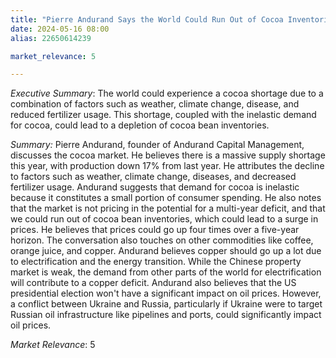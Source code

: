 ```yaml
---
title: "Pierre Andurand Says the World Could Run Out of Cocoa Inventories"
date: 2024-05-16 08:00
alias: 22650614239

market_relevance: 5

---
```

*Executive Summary*: The world could experience a cocoa shortage due to a combination of factors such as weather, climate change, disease, and reduced fertilizer usage. This shortage, coupled with the inelastic demand for cocoa, could lead to a depletion of cocoa bean inventories. 


*Summary:*
Pierre Andurand, founder of Andurand Capital Management, discusses the cocoa market. He believes there is a massive supply shortage this year, with production down 17% from last year. He attributes the decline to factors such as weather, climate change, diseases, and decreased fertilizer usage. Andurand suggests that demand for cocoa is inelastic because it constitutes a small portion of consumer spending.  He also notes that the market is not pricing in the potential for a multi-year deficit, and that we could run out of cocoa bean inventories, which could lead to a surge in prices. He believes that prices could go up four times over a five-year horizon. The conversation also touches on other commodities like coffee, orange juice, and copper. Andurand believes copper should go up a lot due to electrification and the energy transition. While the Chinese property market is weak, the demand from other parts of the world for electrification will contribute to a copper deficit. Andurand also believes that the US presidential election won't have a significant impact on oil prices. However, a conflict between Ukraine and Russia, particularly if Ukraine were to target Russian oil infrastructure like pipelines and ports, could significantly impact oil prices. 



*Market Relevance*: 5
  